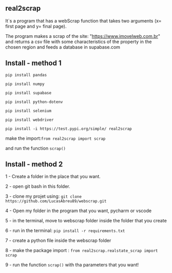 ## real2scrap

It`s a program that has a webScrap function that takes two arguments (x= first page and y= final page).

The program makes a scrap of the site: "https://www.imovelweb.com.br" and returns a csv file with some characteristics of the property in the chosen region and feeds a database in supabase.com

## Install - method 1

`pip install pandas`

`pip install numpy`

`pip install supabase`

`pip install python-dotenv`

`pip install selenium`

`pip install webdriver`

`pip install -i https://test.pypi.org/simple/ real2scrap`

make the import:`from real2scrap import scrap`

and run the function `scrap()`

## Install - method 2

1 - Create a folder in the place that you want.

2 - open git bash in this folder.

3 - clone my projet using: `git clone https://github.com/LucasAbreu89/webscrap.git`

4 - Open my folder in the program that you want, pycharm or vscode

5 - in the terminal, move to webscrap folder inside the folder that you create

6 - run in the terminal: `pip install -r requirements.txt`

7 - create a python file inside the webscrap folder

8 - make the package import : `from real2scrap.realstate_scrap import scrap`

9 - run the function `scrap()` with tha parameters that you want!
